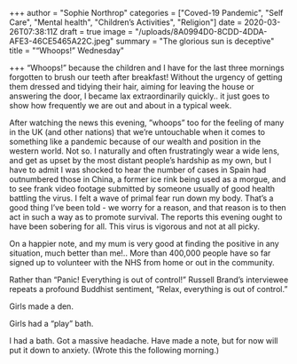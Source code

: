 +++
author = "Sophie Northrop"
categories = ["Coved-19 Pandemic", "Self Care", "Mental health", "Children’s Activities", "Religion"]
date = 2020-03-26T07:38:11Z
draft = true
image = "/uploads/8A0994D0-8CDD-4DDA-AFE3-46CE5465A22C.jpeg"
summary = "The glorious sun is deceptive"
title = "“Whoops!” Wednesday"

+++
“Whoops!” because the children and I have for the last three mornings forgotten to brush our teeth after breakfast! Without the urgency of getting them dressed and tidying their hair, aiming for leaving the house or answering the door, I became lax extraordinarily quickly.. it just goes to show how frequently we are out and about in a typical week.

After watching the news this evening, ”whoops” too for the feeling of many in the UK (and other nations) that we’re untouchable when it comes to something like a pandemic because of our wealth and position in the western world. Not so. I naturally and often frustratingly wear a wide lens, and get as upset by the most distant people’s hardship as my own, but I have to admit I was shocked to hear the number of cases in Spain had outnumbered those in China, a former ice rink being used as a morgue, and to see frank video footage submitted by someone usually of good health battling the virus. I felt a wave of primal fear run down my body. That’s a good thing I’ve been told - we worry for a reason, and that reason is to then act in such a way as to promote survival. The reports this evening ought to have been sobering for all. This virus is vigorous and not at all picky.

On a happier note, and my mum is very good at finding the positive in any situation, much better than me!.. More than 400,000 people have so far signed up to volunteer with the NHS from home or out in the community.

Rather than “Panic! Everything is out of control!” Russell Brand’s interviewee repeats  a profound Buddhist sentiment, “Relax, everything is out of control.”

Girls made a den.

Girls had a “play” bath.

I had a bath. Got a massive headache. Have made a note, but for now will put it down to anxiety. (Wrote this the following morning.)
